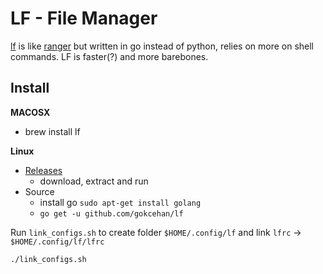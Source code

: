 #  LF - File Manager


[lf](https://github.com/gokcehan/lf) is like [ranger](https://github.com/ranger/ranger) but written
in go instead of python, relies on more on shell commands. LF is faster(?) and more barebones.


## Install

**MACOSX**
* brew install lf

**Linux**
* [Releases](https://github.com/gokcehan/lf/releases)
    * download, extract and run
* Source
  * install go `sudo apt-get install golang`
  *  `go get -u github.com/gokcehan/lf`

Run `link_configs.sh` to create folder `$HOME/.config/lf` and link `lfrc` -> `$HOME/.config/lf/lfrc`

```bash
./link_configs.sh
```







